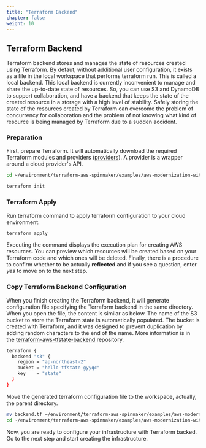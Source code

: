 ```yaml
---
title: "Terraform Backend"
chapter: false
weight: 10
---
```


## Terraform Backend
Terraform backend stores and manages the state of resources created using Terraform. By defaut, without additional user configuration, it exists as a file in the local workspace that performs terraform run. This is called a local backend. This local backend is currently inconvenient to manage and share the up-to-date state of resources. So, you can use S3 and DynamoDB to support collaboration, and have a backend that keeps the state of the created resource in a storage with a high level of stability. Safely storing the state of the resources created by Terraform can overcome the problem of concurrency for collaboration and the problem of not knowing what kind of resource is being managed by Terraform due to a sudden accident.

### Preparation
First, prepare Terraform. It will automatically download the required Terraform modules and providers ([providers](https://registry.terraform.io/browse/providers)). A provider is a wrapper around a cloud provider's API.
```sh
cd ~/environment/terraform-aws-spinnaker/examples/aws-modernization-with-spinnaker/backend
```
```sh
terraform init
```

### Terraform Apply
Run terraform command to apply terraform configuration to your cloud environment:
```sh
terraform apply
```

Executing the command displays the execution plan for creating AWS resources. You can preview which resources will be created based on your Terraform code and which ones will be deleted. Finally, there is a procedure to confirm whether to be actually **reflected** and if you see a question, enter *yes* to move on to the next step.

### Copy Terraform Backend Configuration
When you finish creating the Terraform backend, it will generate configuration file specifying the Terraform backend in the same directory. When you open the file, the content is similar as below. The name of the S3 bucket to store the Terraform state is automatically populated. The bucket is created with Terraform, and it was designed to prevent duplication by adding random characters to the end of the name. More information is in the [terraform-aws-tfstate-backend](https://github.com/Young-ook/terraform-aws-tfstate-backend) repository.
```sh
terraform {
  backend "s3" {
    region = "ap-northeast-2"
    bucket = "hello-tfstate-gyyqc"
    key    = "state"
  }
}
```

Move the generated terraform configuration file to the workspace, actually, the parent directory.
```sh
mv backend.tf ~/environment/terraform-aws-spinnaker/examples/aws-modernization-with-spinnaker/
cd ~/environment/terraform-aws-spinnaker/examples/aws-modernization-with-spinnaker/
```

Now, you are ready to configure your infrastructure with Terraform backed. Go to the next step and start creating the infrastructure.

